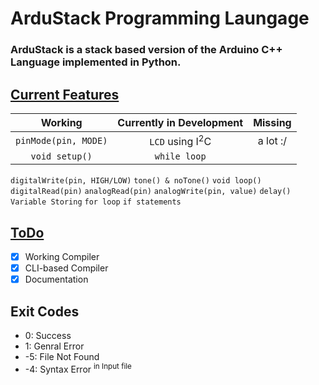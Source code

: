 # ArduStack Programming Laungage
### ArduStack is a stack based version of the Arduino C++ Language implemented in Python.


## <u>Current Features</u>

|       Working        | Currently in Development | Missing  |
| :------------------: | :---------------: | :------: |
| `pinMode(pin, MODE)` | `LCD` using I<sup>2</sup>C | a lot :/ |
`void setup()` | `while loop`
`digitalWrite(pin, HIGH/LOW)`
`tone() & noTone()`
`void loop()`
`digitalRead(pin)`
`analogRead(pin)`
`analogWrite(pin, value)`
`delay()`
`Variable Storing`
`for loop`
`if statements`


## <u>ToDo</u>

- [x] Working Compiler
- [x] CLI-based Compiler
- [x] Documentation

## Exit Codes

- 0: Success
- 1: Genral Error
- -5: File Not Found
- -4: Syntax Error <sup>in Input file</sup>